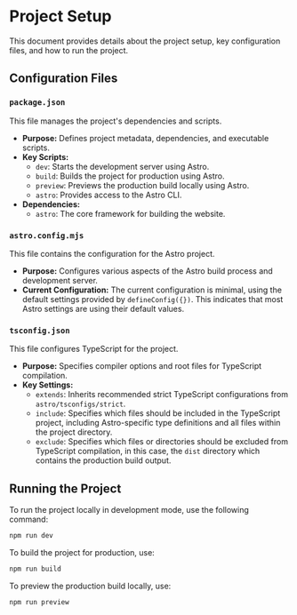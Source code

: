 # Project Setup

This document provides details about the project setup, key configuration files, and how to run the project.

## Configuration Files

### `package.json`

This file manages the project's dependencies and scripts.

*   **Purpose:** Defines project metadata, dependencies, and executable scripts.
*   **Key Scripts:**
    *   `dev`: Starts the development server using Astro.
    *   `build`: Builds the project for production using Astro.
    *   `preview`: Previews the production build locally using Astro.
    *   `astro`: Provides access to the Astro CLI.
*   **Dependencies:**
    *   `astro`: The core framework for building the website.

### `astro.config.mjs`

This file contains the configuration for the Astro project.

*   **Purpose:** Configures various aspects of the Astro build process and development server.
*   **Current Configuration:** The current configuration is minimal, using the default settings provided by `defineConfig({})`. This indicates that most Astro settings are using their default values.

### `tsconfig.json`

This file configures TypeScript for the project.

*   **Purpose:** Specifies compiler options and root files for TypeScript compilation.
*   **Key Settings:**
    *   `extends`: Inherits recommended strict TypeScript configurations from `astro/tsconfigs/strict`.
    *   `include`: Specifies which files should be included in the TypeScript project, including Astro-specific type definitions and all files within the project directory.
    *   `exclude`: Specifies which files or directories should be excluded from TypeScript compilation, in this case, the `dist` directory which contains the production build output.

## Running the Project

To run the project locally in development mode, use the following command:

```bash
npm run dev
```

To build the project for production, use:

```bash
npm run build
```

To preview the production build locally, use:

```bash
npm run preview
